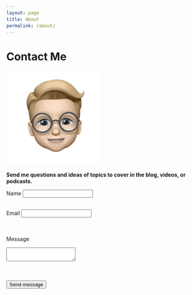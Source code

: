 ```yaml
---
layout: page
title: About
permalink: /about/
---
```


# Contact Me

[<img src="/assets/Adam_Memoji_1_clear.png" width="250"/>](/assets/Adam_Memoji_1_clear.png)

**Send me questions and ideas of topics to cover in the blog, videos, or podcasts.**

<form accept-charset="UTF-8" action="{https://www.formbackend.com/f/370da4e1134ef3a2}" method="POST">
  <label for="name">Name</label>
  <input type="text" id="name" name="name" required><br><br>

  <label for="email">Email</label>
  <input type="email" id="email" name="email" required><br><br><br>

  <label for="message">Message</label>
  <textarea name="message"></textarea><br><br><br>

  <button type="submit">Send message</button>
</form>
